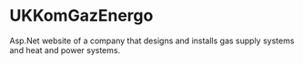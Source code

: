# UKKomGazEnergo
Asp.Net website of a company that designs and installs gas supply systems and heat and power systems.
